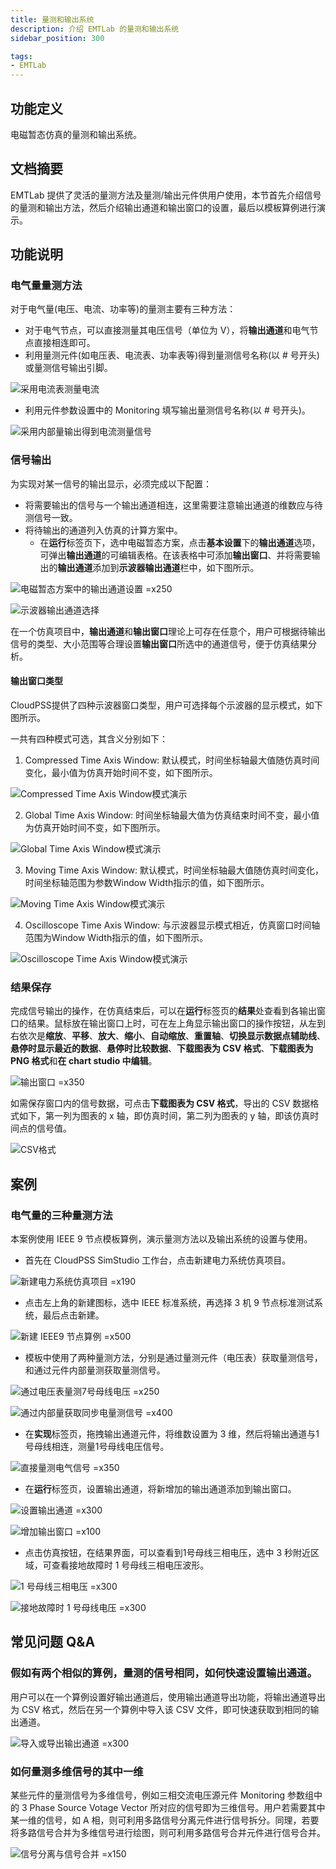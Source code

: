 ```yaml
---
title: 量测和输出系统
description: 介绍 EMTLab 的量测和输出系统
sidebar_position: 300

tags: 
- EMTLab
---
```

## 功能定义

电磁暂态仿真的量测和输出系统。

## 文档摘要
EMTLab 提供了灵活的量测方法及量测/输出元件供用户使用，本节首先介绍信号的量测和输出方法，然后介绍输出通道和输出窗口的设置，最后以模板算例进行演示。

## 功能说明

### 电气量量测方法
对于电气量(电压、电流、功率等)的量测主要有三种方法：
- 对于电气节点，可以直接测量其电压信号（单位为 V），将**输出通道**和电气节点直接相连即可。
- 利用量测元件(如电压表、电流表、功率表等)得到量测信号名称(以 # 号开头)或量测信号输出引脚。

![采用电流表测量电流](./measure-1.png)

- 利用元件参数设置中的 Monitoring 填写输出量测信号名称(以 # 号开头)。

![采用内部量输出得到电流测量信号](./measure-2.png)


### 信号输出
为实现对某一信号的输出显示，必须完成以下配置：
- 将需要输出的信号与一个输出通道相连，这里需要注意输出通道的维数应与待测信号一致。
- 将待输出的通道列入仿真的计算方案中。
  - 在**运行**标签页下，选中电磁暂态方案，点击**基本设置**下的**输出通道**选项，可弹出**输出通道**的可编辑表格。在该表格中可添加**输出窗口**、并将需要输出的**输出通道**添加到**示波器输出通道**栏中，如下图所示。

![电磁暂态方案中的输出通道设置 =x250](./out1.png)

![示波器输出通道选择](./out2.png)

在一个仿真项目中，**输出通道**和**输出窗口**理论上可存在任意个，用户可根据待输出信号的类型、大小范围等合理设置**输出窗口**所选中的通道信号，便于仿真结果分析。

#### 输出窗口类型
CloudPSS提供了四种示波器窗口类型，用户可选择每个示波器的显示模式，如下图所示。

一共有四种模式可选，其含义分别如下：

1. Compressed Time Axis Window: 默认模式，时间坐标轴最大值随仿真时间变化，最小值为仿真开始时间不变，如下图所示。

![Compressed Time Axis Window模式演示](./compressed-time-axis-window.gif)

2. Global Time Axis Window: 时间坐标轴最大值为仿真结束时间不变，最小值为仿真开始时间不变，如下图所示。

![Global Time Axis Window模式演示](./global-time-axis-window.gif)

3. Moving Time Axis Window: 默认模式，时间坐标轴最大值随仿真时间变化，时间坐标轴范围为参数Window Width指示的值，如下图所示。

![Moving Time Axis Window模式演示](./moving-time-axis-window.gif)

4. Oscilloscope Time Axis Window: 与示波器显示模式相近，仿真窗口时间轴范围为Window Width指示的值，如下图所示。

![Oscilloscope Time Axis Window模式演示](./oscilloscope-time-axis-window.gif)

### 结果保存
完成信号输出的操作，在仿真结束后，可以在**运行**标签页的**结果**处查看到各输出窗口的结果。鼠标放在输出窗口上时，可在左上角显示输出窗口的操作按钮，从左到右依次是**缩放**、**平移**、**放大**、**缩小**、**自动缩放**、**重置轴**、**切换显示数据点辅助线**、**悬停时显示最近的数据**、**悬停时比较数据**、**下载图表为 CSV 格式**、**下载图表为 PNG 格式**和**在 chart studio 中编辑**。

![输出窗口 =x350](./output-window.png)

如需保存窗口内的信号数据，可点击**下载图表为 CSV 格式**，导出的 CSV 数据格式如下，第一列为图表的 x 轴，即仿真时间，第二列为图表的 y 轴，即该仿真时间点的信号值。

![CSV格式](./csv-format.png)

## 案例
### 电气量的三种量测方法
本案例使用 IEEE 9 节点模板算例，演示量测方法以及输出系统的设置与使用。

- 首先在 CloudPSS SimStudio 工作台，点击新建电力系统仿真项目。  

![新建电力系统仿真项目 =x190](./new-project.png)

- 点击左上角的新建图标，选中 IEEE 标准系统，再选择 3 机 9 节点标准测试系统，最后点击新建。
  
![新建 IEEE9 节点算例 =x500](./new-case.png)

- 模板中使用了两种量测方法，分别是通过量测元件（电压表）获取量测信号，和通过元件内部量测获取量测信号。

![通过电压表量测7号母线电压 =x250](./measure-1-1.png)

![通过内部量获取同步电量测信号 =x400](./measure-2-1.png) 

- 在**实现**标签页，拖拽输出通道元件，将维数设置为 3 维，然后将输出通道与1号母线相连，测量1号母线电压信号。

![直接量测电气信号 =x350](./measure-3.png)

- 在**运行**标签页，设置输出通道，将新增加的输出通道添加到输出窗口。

![设置输出通道 =x300](set-output-channel-1.png) 

![增加输出窗口 =x100](set-output-channel-2.png)

- 点击仿真按钮，在结果界面，可以查看到1号母线三相电压，选中 3 秒附近区域，可查看接地故障时 1 号母线三相电压波形。

![1 号母线三相电压 =x300](./result.png)

![接地故障时 1 号母线电压 =x300](./result-1.png) 

## 常见问题 Q&A
### 假如有两个相似的算例，量测的信号相同，如何快速设置输出通道。
用户可以在一个算例设置好输出通道后，使用输出通道导出功能，将输出通道导出为 CSV 格式，然后在另一个算例中导入该 CSV 文件，即可快速获取到相同的输出通道。

![导入或导出输出通道 =x300](./import-or-export-output-channels.png)

### 如何量测多维信号的其中一维
某些元件的量测信号为多维信号，例如三相交流电压源元件 Monitoring 参数组中的 3 Phase Source Votage Vector 所对应的信号即为三维信号。用户若需要其中某一维的信号，如 A 相，则可利用多路信号分离元件进行信号拆分。同理，若要将多路信号合并为多维信号进行绘图，则可利用多路信号合并元件进行信号合并。

![信号分离与信号合并 =x150](./signal-finishing.png)
